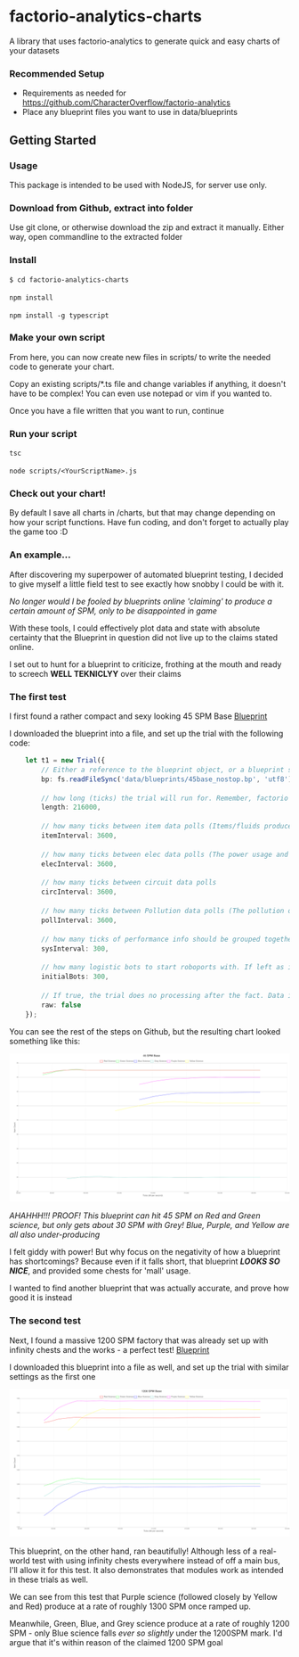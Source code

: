 # factorio-analytics-charts
A library that uses factorio-analytics to generate quick and easy charts of your datasets

### Recommended Setup

- Requirements as needed for https://github.com/CharacterOverflow/factorio-analytics
- Place any blueprint files you want to use in data/blueprints

## Getting Started

### Usage
This package is intended to be used with NodeJS, for server use only.

### Download from Github, extract into folder

Use git clone, or otherwise download the zip and extract it manually. Either way, open commandline to the extracted folder

### Install

```
$ cd factorio-analytics-charts

npm install

npm install -g typescript
```

### Make your own script

From here, you can now create new files in scripts/ to write the needed code to generate your chart.

Copy an existing scripts/*.ts file and change variables if anything, it doesn't have to be complex! You can even use notepad or vim if you wanted to.

Once you have a file written that you want to run, continue

### Run your script

```
tsc

node scripts/<YourScriptName>.js
```

### Check out your chart!
By default I save all charts in /charts, but that may change depending on how your script functions. Have fun coding, and don't forget to actually play the game too :D


### An example...

After discovering my superpower of automated blueprint testing, I decided to give myself a little field test to see exactly how snobby I could be with it.

_No longer would I be fooled by blueprints online 'claiming' to produce a certain amount of SPM, only to be disappointed in game_

With these tools, I could effectively plot data and state with absolute certainty that the Blueprint in question did not live up to the claims stated online.

I set out to hunt for a blueprint to criticize, frothing at the mouth and ready to screech **WELL TEKNICLYY** over their claims

### The first test

I first found a rather compact and sexy looking 45 SPM Base [Blueprint](https://factorioblueprints.tech/blueprint/36c781c4-7084-4783-bc4d-4243530fd625)

I downloaded the blueprint into a file, and set up the trial with the following code:
```ts
    let t1 = new Trial({
        // Either a reference to the blueprint object, or a blueprint string itself to run
        bp: fs.readFileSync('data/blueprints/45base_nostop.bp', 'utf8'),

        // how long (ticks) the trial will run for. Remember, factorio is locked at 60 ticks per second
        length: 216000,

        // how many ticks between item data polls (Items/fluids produced and consumed across the factory)
        itemInterval: 3600,

        // how many ticks between elec data polls (The power usage and production of the factory, per network)
        elecInterval: 3600,

        // how many ticks between circuit data polls
        circInterval: 3600,

        // how many ticks between Pollution data polls (The pollution of the factory, total)
        pollInterval: 3600,

        // how many ticks of performance info should be grouped together (Perf info is recorded every tick by default)
        sysInterval: 300,

        // how many logistic bots to start roboports with. If left as is, none will be placed
        initialBots: 300,

        // If true, the trial does no processing after the fact. Data is left raw, no files are moved. Remember to clean up!
        raw: false
    });
```

You can see the rest of the steps on Github, but the resulting chart looked something like this:

![45 SPM Chart Image](https://raw.githubusercontent.com/CharacterOverflow/factorio-analytics-charts/2596d2cf0350821c2058f773c48c16bc9e6cae86/charts/45spm_base.png)

*AHAHHH!!! PROOF! This blueprint can hit 45 SPM on Red and Green science, but only gets about 30 SPM with Grey! Blue, Purple, and Yellow are all also under-producing*

I felt giddy with power! But why focus on the negativity of how a blueprint has shortcomings? Because even if it falls short, that blueprint ***LOOKS SO NICE***, and provided some chests for 'mall' usage.

I wanted to find another blueprint that was actually accurate, and prove how good it is instead

### The second test

Next, I found a massive 1200 SPM factory that was already set up with infinity chests and the works - a perfect test! [Blueprint](https://factorioblueprints.tech/blueprint/0bbc20a5-81bb-45f7-a884-dcea8787680e)

I downloaded this blueprint into a file as well, and set up the trial with similar settings as the first one

![1200 SPM Chart Image](https://raw.githubusercontent.com/CharacterOverflow/factorio-analytics-charts/main/charts/1200spm_base.png)

This blueprint, on the other hand, ran beautifully! Although less of a real-world test with using infinity chests everywhere instead of off a main bus, I'll allow it for this test. It also demonstrates
that modules work as intended in these trials as well.

We can see from this test that Purple science (followed closely by Yellow and Red) produce at a rate of roughly 1300 SPM once ramped up.

Meanwhile, Green, Blue, and Grey science produce at a rate of roughly 1200 SPM - only Blue science falls *ever so slightly* under the 1200SPM mark. I'd argue that it's within reason of the claimed 1200 SPM goal 
